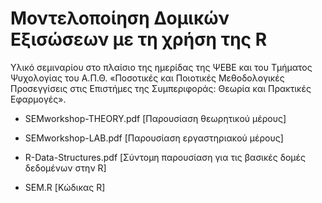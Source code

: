 # Μοντελοποίηση Δομικών Εξισώσεων με τη χρήση της R 

Υλικό σεμιναρίου στο πλαίσιο της ημερίδας της ΨΕΒΕ και του Τμήματος Ψυχολογίας του Α.Π.Θ. «Ποσοτικές και Ποιοτικές Μεθοδολογικές Προσεγγίσεις στις Επιστήμες της Συμπεριφοράς: Θεωρία και Πρακτικές Εφαρμογές».

* SEMworkshop-THEORY.pdf [Παρουσίαση θεωρητικού μέρους]

* SEMworkshop-LAB.pdf [Παρουσίαση εργαστηριακού μέρους]

* R-Data-Structures.pdf [Σύντομη παρουσίαση για τις βασικές δομές δεδομένων στην R]

* SEM.R [Κώδικας R]
